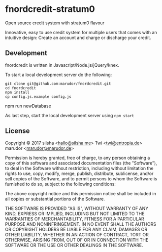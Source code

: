 # fnordcredit-stratum0
Open source credit system with stratum0 flavour

Innovative, easy to use credit system for multiple users that comes with an intuitive design: Create an account and charge or discharge your credit.

## Development
fnordcredit is written in Javascript/Node.js/jQuery/knex.

To start a local development server do the following:

	git clone git@github.com:marudor/fnordcredit.git
	cd fnordcredit
	npm install
	cp config.js.example config.js
  npm run newDatabase

As last step, start the local development server using ```npm start```

## License
Copyright © 2017
	silsha &lt;hallo@silsha.me&gt;
	Twi &lt;twi@entropia.de&gt;
  marudor &lt;marudor@marudor.de&gt;

Permission is hereby granted, free of charge, to any person obtaining a copy
of this software and associated documentation files (the "Software"), to deal
in the Software without restriction, including without limitation the rights
to use, copy, modify, merge, publish, distribute, sublicense, and/or sell
copies of the Software, and to permit persons to whom the Software is
furnished to do so, subject to the following conditions:

The above copyright notice and this permission notice shall be included in
all copies or substantial portions of the Software.

THE SOFTWARE IS PROVIDED "AS IS", WITHOUT WARRANTY OF ANY KIND, EXPRESS OR
IMPLIED, INCLUDING BUT NOT LIMITED TO THE WARRANTIES OF MERCHANTABILITY,
FITNESS FOR A PARTICULAR PURPOSE AND NONINFRINGEMENT. IN NO EVENT SHALL THE
AUTHORS OR COPYRIGHT HOLDERS BE LIABLE FOR ANY CLAIM, DAMAGES OR OTHER
LIABILITY, WHETHER IN AN ACTION OF CONTRACT, TORT OR OTHERWISE, ARISING FROM,
OUT OF OR IN CONNECTION WITH THE SOFTWARE OR THE USE OR OTHER DEALINGS IN
THE SOFTWARE.
